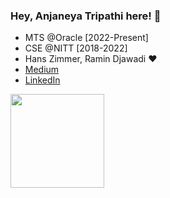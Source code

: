 ### Hey, Anjaneya Tripathi here! :wave: 

- MTS @Oracle [2022-Present]
- CSE @NITT [2018-2022]
- Hans Zimmer, Ramin Djawadi :heart:
- [Medium](https://medium.com/@spamjaneya)
- [LinkedIn](https://www.linkedin.com/in/anjaneya-tripathi-610234183/)

<img src="https://github-readme-stats.vercel.app/api?username=AnjaneyaTripathi&&show_icons=true&title_color=54d1ff&icon_color=ff860d&text_color=F5F5F5&bg_color=1b1b1b" height=150em>



